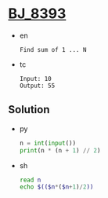 # [BJ_8393](https://acmicpc.net/problem/8393)

* en

  ```en
  Find sum of 1 ... N
  ```

* tc

  ```tc
  Input: 10
  Output: 55
  ```

## Solution

* py

  ```py
  n = int(input())
  print(n * (n + 1) // 2)
  ```

* sh

  ```sh
  read n
  echo $(($n*($n+1)/2))
  ```

